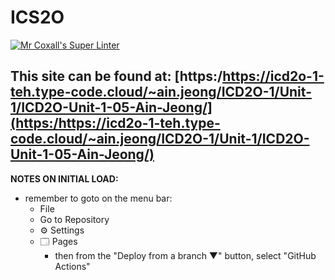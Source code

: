 # ICS2O

[![Mr Coxall's Super Linter](https://github.com/MTHS-ICD2O-1-2024/ICD2O-Unit-1-05-ain-jeong/workflows/Mr%20Coxall's%20Super%20Linter/badge.svg)](https://github.com/MTHS-ICD2O-1-2024/ICD2O-Unit-1-05-ain-jeong/actions)

This site can be found at: [https:/https://icd2o-1-teh.type-code.cloud/~ain.jeong/ICD2O-1/Unit-1/ICD2O-Unit-1-05-Ain-Jeong/](https:/https://icd2o-1-teh.type-code.cloud/~ain.jeong/ICD2O-1/Unit-1/ICD2O-Unit-1-05-Ain-Jeong/)
---

**NOTES ON INITIAL LOAD:**
- remember to goto on the menu bar:
  - File
  - Go to Repository
  - ⚙ Settings
  - 🗔 Pages
    - then from the "Deploy from a branch ▼" button, select "GitHub Actions"
